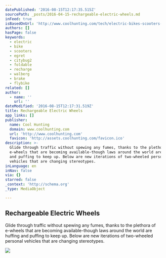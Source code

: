 ```yaml
---
datePublished: '2016-08-15T12:17:35.515Z'
sourcePath: _posts/2016-04-15-rechargeable-electric-wheels.md
inFeed: true
isBasedOnUrl: 'http://www.coolhunting.com/tech/electric-bikes-scooters-motorcycles-2015'
authors: []
hasPage: false
keywords:
  - electric
  - bike
  - scooters
  - egret
  - citybug2
  - foldable
  - recharge
  - walberg
  - brake
  - flybike
related: []
author:
  - name: ''
    url: ''
dateModified: '2016-08-15T12:17:31.519Z'
title: Rechargeable Electric Wheels
app_links: []
publisher:
  name: Cool Hunting
  domain: www.coolhunting.com
  url: 'http://www.coolhunting.com'
  favicon: 'http://assets.coolhunting.com/favicon.ico'
description: >-
  Glide through traffic without spewing any fumes, thanks to the plethora of
  e-wheels that are becoming available-though laws around the world are huffing
  and puffing to keep up. Below are new iterations of two-wheeled personal
  vehicles that are changing stereotypes.
inLanguage: en
inNav: false
via: {}
starred: false
_context: 'http://schema.org'
_type: MediaObject

---
```

<article style=""><h1>Rechargeable Electric Wheels</h1><p>Glide through traffic without spewing any fumes, thanks to the plethora of e-wheels that are becoming available-though laws around the world are huffing and puffing to keep up. Below are new iterations of two-wheeled personal vehicles that are changing stereotypes.</p><img src="https://s3-us-west-2.amazonaws.com/the-grid-img/p/78bc13ec09a30c7eeec8d11b15f718d949f22ba8.jpg" /></article>